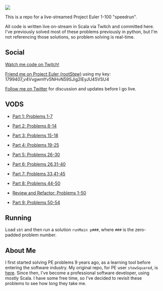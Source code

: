 ![](https://projecteuler.net/profile/rootStew.png)

This is a repo for a live-streamed Project Euler 1-100 "speedrun".

All code is written live on-stream in Scala via Twitch and committed
here. I've previously solved most of these problems previously in
python, but I'm not referencing those solutions, so problem solving is
real-time.

## Social

[Watch me code on Twitch!](https://www.twitch.tv/stewSquared/videos)

[Friend me on Project Euler (rootStew)](https://projecteuler.net/friends) using my key: 1799407_v4VvgwmYv5NHvN59SJig2IEyJU45VSU4

[Follow me on Twitter](https://twitter.com/stewsqrd) for discussion and updates before I go live.

## VODS

 - [Part 1: Problems 1-7](https://www.twitch.tv/videos/943028867)

 - [Part 2: Problems 8-14](https://www.twitch.tv/videos/943475231)

 - [Part 3: Problems 15-18](https://www.twitch.tv/videos/944393409)
 
 - [Part 4: Problems 19-25](https://www.youtube.com/watch?v=crzmcXwNRjY)
 
 - [Part 5: Problems 26-30](https://www.twitch.tv/videos/947028673)

 - [Part 6: Problems 26,31-40](https://www.twitch.tv/videos/948294680)

 - [Part 7: Problems 33,41-45](https://www.twitch.tv/videos/949577439)

 - [Part 8: Problems 44-50](https://www.twitch.tv/videos/954025560)

 - [Review and Refactor: Problems 1-50](https://www.twitch.tv/videos/955748043)

 - [Part 9: Problems 50-54](https://www.twitch.tv/videos/957959581)

## Running

Load `sbt` and then run a solution `runMain p###`, where `###` is the
zero-padded problem number.

## About Me

I first started solving PE problems 9 years ago, as a learning tool
before entering the software industry. My original repo, for PE user
`stewSquared`, is
[here](https://github.com/stewsquared/project-euler). Since then, I've
become a professional software developer, using mostly Scala. I have
some free time, so I've decided to revisit these problems to see how
long they take me.
